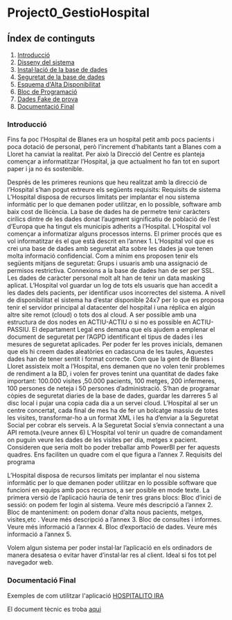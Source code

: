 # Project0_GestioHospital

## Índex de continguts
1. [Introducció](#introducció)
2. [Disseny del sistema](<DISSENY ER - RELACIONAL - SQL/README.md>)
3. [Instal·lació de la base de dades](<INSTAL·LACIÓ I CONFIGURACIÓ/installation.md>)
4. [Seguretat de la base de dades](<ESQUEMA DE SEGURETAT/README.md>)
5. [Esquema d'Alta Disponibilitat](<ESQUEMA ALTA DISPONIBILITAT/README.md>)
6. [Bloc de Programació](<BLOC DE PROGRAMACIÓ/README.md>)
7. [Dades Fake de prova](<DUMMY DATA/README.md>)
8. [Documentació Final](<docs/Guia Usuari - Hospitalito IRA.pdf>)



### Introducció

Fins fa poc l’Hospital de Blanes era un hospital petit amb pocs pacients i poca dotació de personal, però l’increment d’habitants tant a Blanes com a Lloret ha canviat la realitat. Per això la Direcció del Centre es planteja començar a informatitzar l’Hospital, ja que actualment  ho fan tot en suport paper i ja no és sostenible.

Després de les primeres reunions que heu realitzat amb la direcció de l’Hospital s’han pogut extreure els següents requisits:
Requisits de sistema
L’Hospital disposa de recursos limitats per implantar el nou sistema informàtic per lo que demanen poder utilitzar, en lo possible, software amb baix cost de llicència.
La base de dades ha de permetre tenir caràcters cirílics dintre de les dades donat l’augment significatiu de població de l’est d’Europa que ha tingut els municipis adherits a l’Hospital.
L’Hospital vol començar a informatizar alguns processos interns. El primer procés que es vol informatitzar és el que està descrit en l’annex 1.
L’Hospital vol que es crei una base de dades amb seguretat alta sobre les dades ja que tenen molta informació confidencial. Com a mínim ens proposen tenir els següents mitjans de seguretat:
Grups i usuaris amb una assignació de permisos restrictiva.
Connexions a la base de dades han de ser per SSL.
Les dades de caràcter personal molt alt han de tenir un data masking aplicat.
L’Hospital vol guardar un log de tots els usuaris que han accedit a les dades dels pacients, per identificar usos incorrectes del sistema.
A nivell de disponibilitat el sistema ha d’estar disponible 24x7 per lo que es proposa tenir el servidor principal al datacenter del hospital i una réplica en algún altre site remot (cloud) o tots dos al cloud. A ser possible amb una estructura de dos nodes en ACTIU-ACTIU o si no es possible en ACTIU-PASSIU.
El departament Legal ens demana que els ajudem a emplenar el document de seguretat per l’AGPD identificant el tipus de dades i les mesures de seguretat aplicades.
Per poder fer les proves inicials, demanen que els hi creem dades aleatòries en cadascuna de les taules, Aquestes dades han de tener sentit i format correcte. Com que la gent de Blanes i Lloret assisteix molt a l’Hospital, ens demanen que no volen tenir problemes de rendiment a la BD, i volen fer  proves tenint una quantitat de dades fake important: 100.000  visites  ,50.000 pacients, 100 metges, 200 infermeres, 100 persones de neteja i 50 persones d’administració.
S’han de programar còpies de seguretat diaries de la base de dades, guardar les darreres 5 al disc local  i pujar una copia cada dia a un servei cloud.
L’Hospital al ser un centre concertat, cada final de mes ha de fer un bolcatge massiu de totes les visites, transformar-ho a un format XML i les ha d’enviar a la Seguretat Social per cobrar els serveis. A la Seguretat Social s’envia connectant a una API remota.(veure annex 6)
L’Hospital vol tenir un quadre de comandament on puguin veure les dades de les visites per dia, metges x pacient. Consideren que seria molt bo poder treballar amb PowerBI per fer aquests quadres. Ens faciliten un quadre com el que figura a l’annex 7.
Requisits del programa

L’Hospital disposa de recursos limitats per implantar el nou sistema informàtic per lo que demanen poder utilitzar en lo possible software que funcioni en equips amb pocs recursos, a ser posible en mode texte.
La primera versió de l’aplicació hauria de tenir tres grans blocs:
Bloc d’inici de sessió: on podem fer login al sistema. Veure més descripció a l’annex 2.
Bloc de manteniment: on podem donar d’alta nous pacients, metges, visites,etc . Veure més descripció a l’annex 3.
Bloc de consultes i informes. Veure més informació a l’annex 4.
Bloc d’exportació de dades. Veure més informació a l’annex 5.

Volem algun sistema per poder instal·lar l’aplicació en els ordinadors de manera desatesa o evitar haver d’instal·lar res al client. Ideal si fos tot pel navegador web.

### Documentació Final

Exemples de com utilitzar l'aplicació [HOSPITALITO IRA](<docs/Guia Usuari - Hospitalito IRA.pdf>)

El document tècnic es troba [aqui](README.md)
